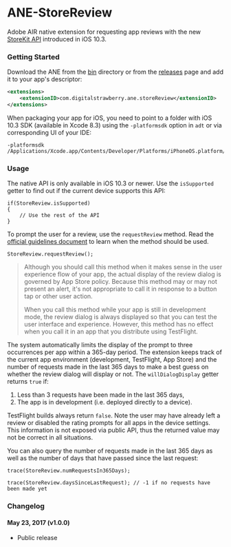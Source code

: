 # ANE-StoreReview

Adobe AIR native extension for requesting app reviews with the new [StoreKit API](https://developer.apple.com/app-store/ratings-and-reviews/) introduced in iOS 10.3.

### Getting Started

Download the ANE from the [bin](bin/) directory or from the [releases](../../releases/) page and add it to your app's descriptor:

```xml
<extensions>
    <extensionID>com.digitalstrawberry.ane.storeReview</extensionID>
</extensions>
```

When packaging your app for iOS, you need to point to a folder with iOS 10.3 SDK (available in Xcode 8.3) using the `-platformsdk` option in `adt` or via corresponding UI of your IDE:

```
-platformsdk /Applications/Xcode.app/Contents/Developer/Platforms/iPhoneOS.platform/Developer/SDKs/iPhoneOS10.3.sdk
```

### Usage

The native API is only available in iOS 10.3 or newer. Use the `isSupported` getter to find out if the current device supports this API:

```as3
if(StoreReview.isSupported)
{
    // Use the rest of the API
}
```

To prompt the user for a review, use the `requestReview` method. Read the [official guidelines document](https://developer.apple.com/ios/human-interface-guidelines/interaction/ratings-and-reviews/) to learn when the method should be used.

```as3
StoreReview.requestReview();
```

> Although you should call this method when it makes sense in the user experience flow of your app, the actual display of the review dialog is governed by App Store policy. Because this method may or may not present an alert, it's not appropriate to call it in response to a button tap or other user action.
>
> When you call this method while your app is still in development mode, the review dialog is always displayed so that you can test the user interface and experience. However, this method has no effect when you call it in an app that you distribute using TestFlight.

The system automatically limits the display of the prompt to three occurrences per app within a 365-day period. The extension keeps track of the current app environment (development, TestFlight, App Store) and the number of requests made in the last 365 days to make a best guess on whether the review dialog will display or not. The `willDialogDisplay` getter returns `true` if:

  1. Less than 3 requests have been made in the last 365 days,
  2. The app is in development (i.e. deployed directly to a device).

TestFlight builds always return `false`. Note the user may have already left a review or disabled the rating prompts for all apps in the device settings. This information is not exposed via public API, thus the returned value may not be correct in all situations.

You can also query the number of requests made in the last 365 days as well as the number of days that have passed since the last request:

```as3
trace(StoreReview.numRequestsIn365Days);

trace(StoreReview.daysSinceLastRequest); // -1 if no requests have been made yet
```

### Changelog

#### May 23, 2017 (v1.0.0)

* Public release
